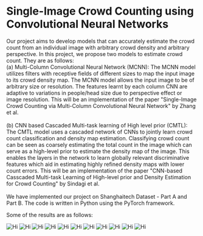 # Single-Image Crowd Counting using Convolutional Neural Networks
Our project aims to develop models that can accurately estimate the crowd count from an individual image with arbitrary crowd density and arbitrary perspective. In this project, we propose two models to estimate crowd count. They are as follows: <br />
   (a) Multi-Column Convolutional Neural Network (MCNN): The MCNN model utilizes filters with receptive fields of different sizes to map the input image to its crowd density map. The MCNN model allows the input image to be of arbitrary size or resolution. The features learnt by each column CNN are adaptive to variations in people/head size due to perspective effect or image resolution. This will be an implementation of the paper "Single-Image Crowd Counting via Multi-Column Convolutional Neural Network" by Zhang et al. <br /> <br />
   (b) CNN based Cascaded Multi-task learning of High level prior (CMTL): The CMTL model uses a cascaded network of CNNs to jointly learn crowd count classification and density map estimation. Classifying crowd count can be seen as coarsely estimating the total count in the image which can serve as a high-level prior to estimate the density map of the image. This enables the layers in the network to learn globally relevant discriminative features which aid in estimating highly refined density maps with lower count errors. This will be an implementation of the paper "CNN-based Casscaded Multi-task Learning of High-level prior and Density Estimation for Crowd Counting" by Sindagi et al. <br /> <br />
   We have implemented our project on Shanghaitech Dataset - Part A and Part B. The code is written in Python using the PyTorch framework. <br />
   
 Some of the results are as follows:
 
![Hi](/writeup/output_IMG_10.png)
![Hi](/writeup/output_IMG_123.png)
![Hi](/writeup/output_IMG_5.png)
![Hi](/writeup/output_IMG_15.png)
![Hi](/writeup/output_IMG_2.png)
![Hi](/writeup/output_IMG_1.png)
![Hi](/writeup/output_IMG_306.png)
![Hi](/writeup/output_IMG_315.png)
![Hi](/writeup/output_IMG_316.png)
![Hi](/writeup/output_IMG_132.png)
![Hi](/writeup/output_IMG_310.png)

